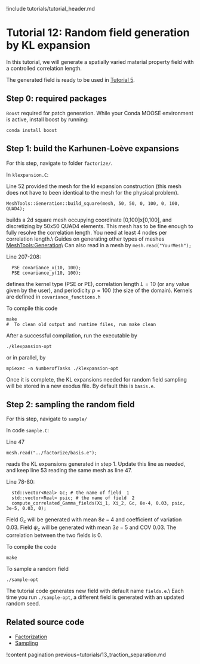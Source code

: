 !include tutorials/tutorial_header.md

# Tutorial 12: Random field generation by KL expansion

In this tutorial, we will generate a spatially varied material property field with a controlled correlation length.

The generated field is ready to be used in [Tutorial 5](tutorials/05_soil_desiccation.md).

## Step 0: required packages

`Boost` required for patch generation. While your Conda MOOSE environment is active, install boost by running:

```
conda install boost
```

## Step 1: build the Karhunen-Loève expansions

For this step, navigate to folder `factorize/`. 

In `klexpansion.C`:

Line 52 provided the mesh for the kl expansion construction (this mesh does not have to been identical to the mesh for the physical problem).

```
MeshTools::Generation::build_square(mesh, 50, 50, 0, 100, 0, 100, QUAD4);
```

builds a 2d square mesh occupying coordinate \[0,100\]x\[0,100\], and discretizing by 50x50 QUAD4 elements. This mesh has to be fine enough to fully resolve the correlation length. You need at least 4 nodes per correlation length.\\
Guides on generating other types of meshes [MeshTools:Generation](https://libmesh.github.io/doxygen/namespacelibMesh_1_1MeshTools_1_1Generation.html)\\
Can also read in a mesh by `mesh.read("YourMesh");` 


Line 207-208:

```
  PSE covariance_x(10, 100);
  PSE covariance_y(10, 100);
```

defines the kernel type (PSE or PE), correlation length $L=10$ (or any value given by the user), and periodicity $p=100$ (the size of the domain). Kernels are defined in `covariance_functions.h`

To compile this code

```
make
#  To clean old output and runtime files, run make clean
```

After a successful compilation, run the executable by

```
./klexpansion-opt
```

or in parallel, by

```
mpiexec -n NumberofTasks ./klexpansion-opt 
```

Once it is complete, the KL expansions needed for random field sampling will be stored in a new exodus file. By default this is `basis.e`.

## Step 2: sampling the random field

For this step, navigate to `sample/`

In code `sample.C`:

Line 47

```
mesh.read("../factorize/basis.e");
```

reads the KL expansions generated in step 1. Update this line as needed, and keep line 53 reading the same mesh as line 47.

Line 78-80:

```
  std::vector<Real> Gc; # the name of field  1
  std::vector<Real> psic; # the name of field  2
  compute_correlated_Gamma_fields(Xi_1, Xi_2, Gc, 8e-4, 0.03, psic, 3e-5, 0.03, 0);
```

Field $G_c$ will be generated with mean $8e-4$ and coefficient of variation $0.03$. Field $\psi_c$ will be generated with mean $3e-5$ and COV $0.03$. The correlation between the two fields is $0$.

To compile the code

```
make
```

To sample a random field

```
./sample-opt
```

The tutorial code generates new field with default name `fields.e`.\\
Each time you run `./sample-opt`, a different field is generated with an updated random seed.


## Related source code

- [Factorization](tutorials/klexpansion/factorize/klexpansion.C)
- [Sampling](tutorials/klexpansion/sample/sample.C)


!content pagination previous=tutorials/13_traction_separation.md
